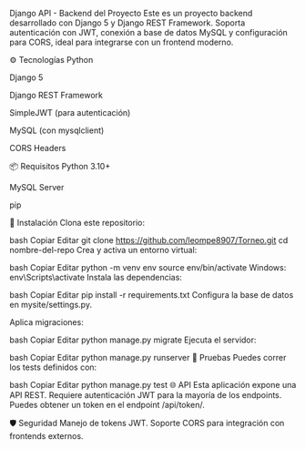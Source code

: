Django API - Backend del Proyecto
Este es un proyecto backend desarrollado con Django 5 y Django REST Framework. Soporta autenticación con JWT, conexión a base de datos MySQL y configuración para CORS, ideal para integrarse con un frontend moderno.

⚙️ Tecnologías
Python

Django 5

Django REST Framework

SimpleJWT (para autenticación)

MySQL (con mysqlclient)

CORS Headers

📦 Requisitos
Python 3.10+

MySQL Server

pip

🔧 Instalación
Clona este repositorio:

bash
Copiar
Editar
git clone https://github.com/leompe8907/Torneo.git
cd nombre-del-repo
Crea y activa un entorno virtual:

bash
Copiar
Editar
python -m venv env
source env/bin/activate
Windows: env\\Scripts\\activate
Instala las dependencias:

bash
Copiar
Editar
pip install -r requirements.txt
Configura la base de datos en mysite/settings.py.

Aplica migraciones:

bash
Copiar
Editar
python manage.py migrate
Ejecuta el servidor:

bash
Copiar
Editar
python manage.py runserver
🧪 Pruebas
Puedes correr los tests definidos con:

bash
Copiar
Editar
python manage.py test
🌐 API
Esta aplicación expone una API REST. Requiere autenticación JWT para la mayoría de los endpoints. Puedes obtener un token en el endpoint /api/token/.

🛡️ Seguridad
Manejo de tokens JWT.
Soporte CORS para integración con frontends externos.